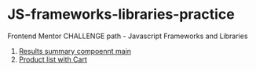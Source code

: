 # JS-frameworks-libraries-practice
Frontend Mentor CHALLENGE path - Javascript Frameworks and Libraries

1. [Results summary compoennt main](https://yejin-han.github.io/JS-frameworks-libraries-practice/results-summary-component-main/build/)
2. [Product list with Cart](https://yejin-han.github.io/JS-frameworks-libraries-practice/product-list-with-cart/dist/)
